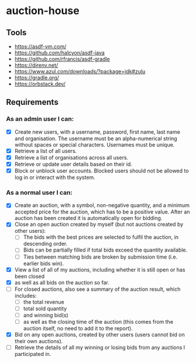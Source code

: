 # auction-house

## Tools

- https://asdf-vm.com/
- https://github.com/halcyon/asdf-java
- https://github.com/rfrancis/asdf-gradle
- https://direnv.net/
- https://www.azul.com/downloads/?package=jdk#zulu
- https://gradle.org/
- https://orbstack.dev/

## Requirements

### As an admin user I can:

- [x] Create new users, with a username, password, first name, last name and organisation. The username must be an alpha-numerical string without spaces or special characters. Usernames must be unique.
- [x] Retrieve a list of all users.
- [x] Retrieve a list of organisations across all users.
- [x] Retrieve or update user details based on their id.
- [x] Block or unblock user accounts. Blocked users should not be allowed to log in or interact with the system.

### As a normal user I can:

- [x] Create an auction, with a symbol, non-negative quantity, and a minimum accepted price for the auction, which has to be a positive value. After an auction has been created it is automatically open for bidding.
- [x] Close an open auction created by myself (but not auctions created by other users):
  - [ ] The bids with the best prices are selected to fulfil the auction, in descending order.
  - [ ] Bids can be partially filled if total bids exceed the quantity available.
  - [ ] Ties between matching bids are broken by submission time (i.e. earlier bids win).
- [x] View a list of all of my auctions, including whether it is still open or has been closed
- [x] as well as all bids on the auction so far.
- [ ] For closed auctions, also see a summary of the auction result, which includes:
  - [ ] the total revenue
  - [ ] total sold quantity
  - [ ] and winning bid(s)
  - [ ] as well as the closing time of the auction (this comes from the auction itself, no need to add it to the report).
- [x] Bid on any open auctions, created by other users (users cannot bid on their own auctions).
- [ ] Retrieve the details of all my winning or losing bids from any auctions I participated in.
